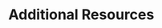 # Additional Resources

[](https://codeburst.io/how-to-become-a-web-developer-101-5db4f11e611)

[](https://www.vox.com/2014/6/16/18076282/the-internet)

